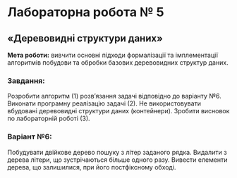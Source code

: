 # Лабораторна робота № 5
## «Деревовидні структури даних»
**Мета роботи:** вивчити основні підходи формалізації та імплементації  алгоритмів побудови та обробки базових деревовидних структур даних. 

### Завдання:
Розробити алгоритм (1) розв’язання задачі відповідно до варіанту №6. Виконати програмну реалізацію задачі (2). Не використовувати вбудовані деревовидні структури даних (контейнери). Зробити висновок по лабораторній роботі (3).

### Варіант №6: 
Побудувати двійкове дерево пошуку з літер заданого рядка. Видалити з дерева літери, що зустрічаються більше одного разу. Вивести елементи дерева, що залишилися, при його постфіксному обході. 
